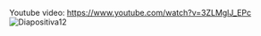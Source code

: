 Youtube video: https://www.youtube.com/watch?v=3ZLMglJ_EPc
![Diapositiva12](https://github.com/user-attachments/assets/6f192a56-e84a-4aba-9760-a569a1b41653)

